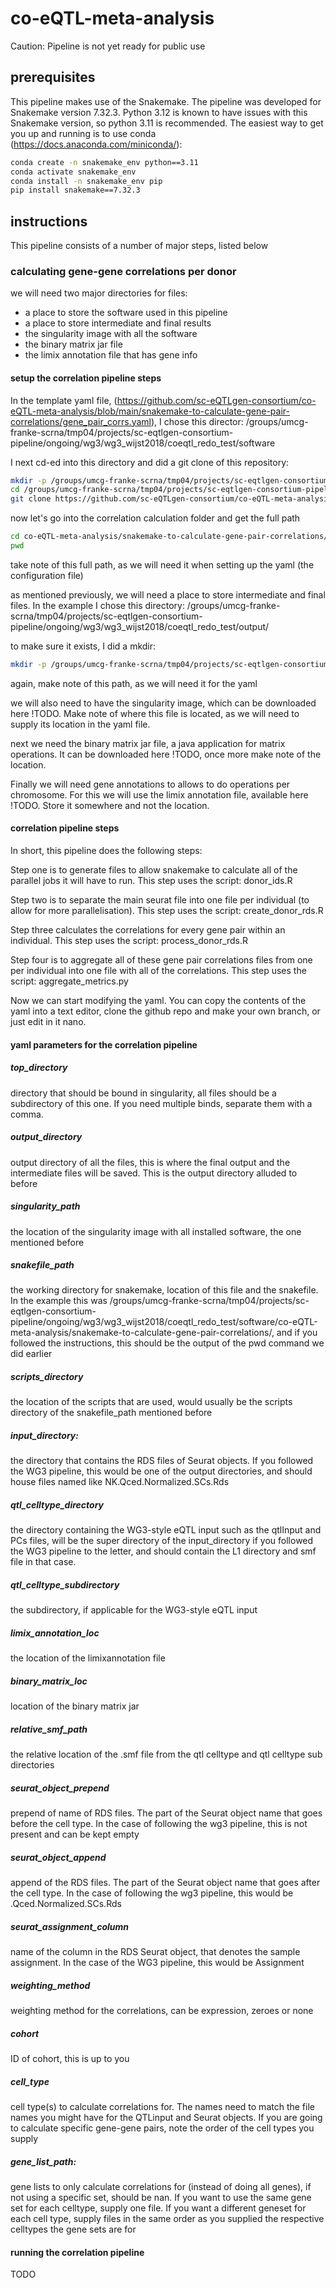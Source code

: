 # co-eQTL-meta-analysis

Caution: Pipeline is not yet ready for public use

## prerequisites

This pipeline makes use of the Snakemake. The pipeline was developed for Snakemake version 7.32.3. Python 3.12 is known to have issues with this Snakemake version, so python 3.11 is recommended.
The easiest way to get you up and running is to use conda (https://docs.anaconda.com/miniconda/):

```sh
conda create -n snakemake_env python==3.11
conda activate snakemake_env
conda install -n snakemake_env pip
pip install snakemake==7.32.3
```

## instructions

This pipeline consists of a number of major steps, listed below

### calculating gene-gene correlations per donor

we will need two major directories for files:
- a place to store the software used in this pipeline
- a place to store intermediate and final results
- the singularity image with all the software
- the binary matrix jar file
- the limix annotation file that has gene info

#### setup the correlation pipeline steps

In the template yaml file, (https://github.com/sc-eQTLgen-consortium/co-eQTL-meta-analysis/blob/main/snakemake-to-calculate-gene-pair-correlations/gene_pair_corrs.yaml), I chose this director: /groups/umcg-franke-scrna/tmp04/projects/sc-eqtlgen-consortium-pipeline/ongoing/wg3/wg3_wijst2018/coeqtl_redo_test/software

I next cd-ed into this directory and did a git clone of this repository:
```sh
mkdir -p /groups/umcg-franke-scrna/tmp04/projects/sc-eqtlgen-consortium-pipeline/ongoing/wg3/wg3_wijst2018/coeqtl_redo_test/software
cd /groups/umcg-franke-scrna/tmp04/projects/sc-eqtlgen-consortium-pipeline/ongoing/wg3/wg3_wijst2018/coeqtl_redo_test/software
git clone https://github.com/sc-eQTLgen-consortium/co-eQTL-meta-analysis.git
```

now let's go into the correlation calculation folder and get the full path
```sh
cd co-eQTL-meta-analysis/snakemake-to-calculate-gene-pair-correlations/
pwd
```

take note of this full path, as we will need it when setting up the yaml (the configuration file)

as mentioned previously, we will need a place to store intermediate and final files. In the example I chose this directory: /groups/umcg-franke-scrna/tmp04/projects/sc-eqtlgen-consortium-pipeline/ongoing/wg3/wg3_wijst2018/coeqtl_redo_test/output/

to make sure it exists, I did a mkdir:
```sh
mkdir -p /groups/umcg-franke-scrna/tmp04/projects/sc-eqtlgen-consortium-pipeline/ongoing/wg3/wg3_wijst2018/coeqtl_redo_test/output/
```

again, make note of this path, as we will need it for the yaml

we will also need to have the singularity image, which can be downloaded here !TODO. Make note of where this file is located, as we will need to supply its location in the yaml file.

next we need the binary matrix jar file, a java application for matrix operations. It can be downloaded here !TODO, once more make note of the location.

Finally we will need gene annotations to allows to do operations per chromosome. For this we will use the limix annotation file, available here !TODO. Store it somewhere and not the location.

#### correlation pipeline steps

In short, this pipeline does the following steps:

Step one is to generate files to allow snakemake to calculate all of the parallel jobs it will have to run.
This step uses the script: donor_ids.R

Step two is to separate the main seurat file into one file per individual (to allow for more parallelisation).
This step uses the script: create_donor_rds.R

Step three calculates the correlations for every gene pair within an individual.
This step uses the script: process_donor_rds.R

Step four is to aggregate all of these gene pair correlations files from one per individual into one file with all of the correlations.
This step uses the script: aggregate_metrics.py

Now we can start modifying the yaml. You can copy the contents of the yaml into a text editor, clone the github repo and make your own branch, or just edit in it nano. 

#### yaml parameters for the correlation pipeline

##### top_directory
directory that should be bound in singularity, all files should be a subdirectory of this one. If you need multiple binds, separate them with a comma.

##### output_directory
output directory of all the files, this is where the final output and the intermediate files will be saved. This is the output directory alluded to before

##### singularity_path
the location of the singularity image with all installed software, the one mentioned before

##### snakefile_path
the working directory for snakemake, location of this file and the snakefile. In the example this was /groups/umcg-franke-scrna/tmp04/projects/sc-eqtlgen-consortium-pipeline/ongoing/wg3/wg3_wijst2018/coeqtl_redo_test/software/co-eQTL-meta-analysis/snakemake-to-calculate-gene-pair-correlations/, and if you followed the instructions, this should be the output of the pwd command we did earlier

##### scripts_directory
the location of the scripts that are used, would usually be the scripts directory of the snakefile_path mentioned before

##### input_directory:
the directory that contains the RDS files of Seurat objects. If you followed the WG3 pipeline, this would be one of the output directories, and should house files named like NK.Qced.Normalized.SCs.Rds

##### qtl_celltype_directory
the directory containing the WG3-style eQTL input such as the qtlInput and PCs files, will be the super directory of the input_directory if you followed the WG3 pipeline to the letter, and should contain the L1 directory and smf file in that case.

##### qtl_celltype_subdirectory
the subdirectory, if applicable for the WG3-style eQTL input

##### limix_annotation_loc
the location of the limixannotation file

##### binary_matrix_loc
location of the binary matrix jar

##### relative_smf_path
the relative location of the .smf file from the qtl celltype and qtl celltype sub directories

##### seurat_object_prepend
prepend of name of RDS files. The part of the Seurat object name that goes before the cell type. In the case of following the wg3 pipeline, this is not present and can be kept empty

##### seurat_object_append
append of the RDS files. The part of the Seurat object name that goes after the cell type. In the case of following the wg3 pipeline, this would be .Qced.Normalized.SCs.Rds

##### seurat_assignment_column
name of the column in the RDS Seurat object, that denotes the sample assignment. In the case of the WG3 pipeline, this would be Assignment

##### weighting_method 
weighting method for the correlations, can be expression, zeroes or none

##### cohort
ID of cohort, this is up to you

##### cell_type
cell type(s) to calculate correlations for. The names need to match the file names you might have for the QTLinput and Seurat objects. If you are going to calculate specific gene-gene pairs, note the order of the cell types you supply

##### gene_list_path: 
gene lists to only calculate correlations for (instead of doing all genes), if not using a specific set, should be nan. If you want to use the same gene set for each celltype, supply one file. If you want a different geneset for each cell type, supply files in the same order as you supplied the respective celltypes the gene sets are for

#### running the correlation pipeline

TODO


